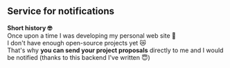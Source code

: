 ## Service for notifications

**Short history 🤓**  
Once upon a time I was developing my personal web site 🎉   
I don't have enough open-source projects yet 😿  
That's why **you can send your project proposals** directly to me and I would be notified (thanks to this backend I've written 😇)